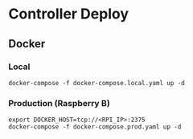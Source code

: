 # Controller Deploy
## Docker
### Local
```console
docker-compose -f docker-compose.local.yaml up -d
```

### Production (Raspberry B)
```console
export DOCKER_HOST=tcp://<RPI_IP>:2375
docker-compose -f docker-compose.prod.yaml up -d
```

